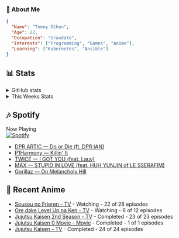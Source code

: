 ### 👋 About Me
```json
{
  "Name": "Tommy Othen",
  "Age": 22,
  "Occupation": "Graudate",
  "Interests": ["Programming", "Games", "Anime"],
  "Learning": ["Kubernetes", "Ansible"]
}
```

## 📊 Stats
<details>
  <summary>GitHub stats</summary>
  <a href="https://github.com/anuraghazra/github-readme-stats">
    <img src="https://github-readme-stats.vercel.app/api?username=tommyothen&show_icons=true&count_private=true&hide=prs,issues">
  </a>
</details>

<details>
  <summary>This Weeks Stats</summary>
  <a href="https://github.com/anuraghazra/github-readme-stats">
    <img src="https://github-readme-stats.vercel.app/api/wakatime?username=tommyothen&cache_seconds=1800&custom_title=Top%20Languages">
  </a>
</details>

## 🎶 Spotify
Now Playing\
[![Spotify](https://novatorem-dasushiasian.vercel.app/api/spotify)](https://open.spotify.com/user/g90805640970)
<!-- LASTFM:START -->
* [DPR ARTIC — Do or Die &lpar;ft. DPR IAN&rpar;](https://www.last.fm/music/DPR+ARTIC/_/Do+or+Die+&lpar;ft.+DPR+IAN&rpar;)
* [P1Harmony — Killin&#39; It](https://www.last.fm/music/P1Harmony/_/Killin%27+It)
* [TWICE — I GOT YOU &lpar;feat. Lauv&rpar;](https://www.last.fm/music/TWICE/_/I+GOT+YOU+&lpar;feat.+Lauv&rpar;)
* [MAX — STUPID IN LOVE &lpar;feat. HUH YUNJIN of LE SSERAFIM&rpar;](https://www.last.fm/music/MAX/_/STUPID+IN+LOVE+&lpar;feat.+HUH+YUNJIN+of+LE+SSERAFIM&rpar;)
* [Gorillaz — On Melancholy Hill](https://www.last.fm/music/Gorillaz/_/On+Melancholy+Hill)<!-- LASTFM:END -->

## 🗻 Recent Anime
<!-- ANIME-LIST:START -->
* [Sousou no Frieren - TV](https://myanimelist.net/anime/52991/Sousou_no_Frieren) - Watching - 22 of 28 episodes
* [Ore dake Level Up na Ken - TV](https://myanimelist.net/anime/52299/Ore_dake_Level_Up_na_Ken) - Watching - 6 of 12 episodes
* [Jujutsu Kaisen 2nd Season - TV](https://myanimelist.net/anime/51009/Jujutsu_Kaisen_2nd_Season) - Completed - 23 of 23 episodes
* [Jujutsu Kaisen 0 Movie - Movie](https://myanimelist.net/anime/48561/Jujutsu_Kaisen_0_Movie) - Completed - 1 of 1 episodes
* [Jujutsu Kaisen - TV](https://myanimelist.net/anime/40748/Jujutsu_Kaisen) - Completed - 24 of 24 episodes<!-- ANIME-LIST:END -->
